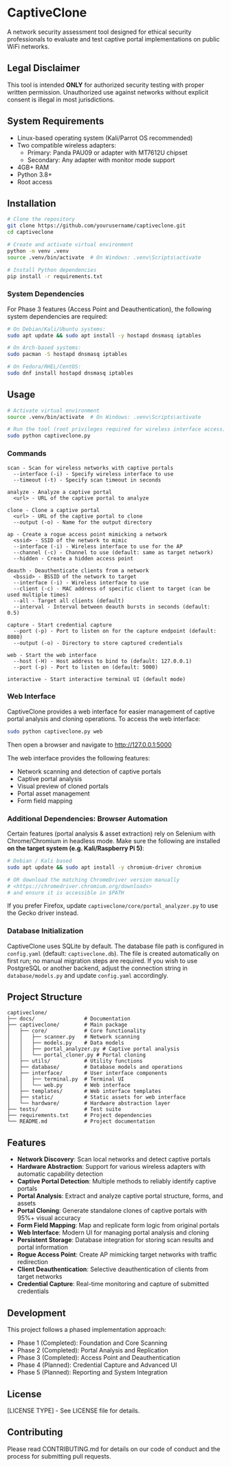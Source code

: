 # CaptiveClone

A network security assessment tool designed for ethical security professionals to evaluate and test captive portal implementations on public WiFi networks.

## Legal Disclaimer

This tool is intended **ONLY** for authorized security testing with proper written permission. Unauthorized use against networks without explicit consent is illegal in most jurisdictions.

## System Requirements

- Linux-based operating system (Kali/Parrot OS recommended)
- Two compatible wireless adapters:
  - Primary: Panda PAU09 or adapter with MT7612U chipset
  - Secondary: Any adapter with monitor mode support
- 4GB+ RAM
- Python 3.8+
- Root access

## Installation

```bash
# Clone the repository
git clone https://github.com/yourusername/captiveclone.git
cd captiveclone

# Create and activate virtual environment
python -m venv .venv
source .venv/bin/activate  # On Windows: .venv\Scripts\activate

# Install Python dependencies
pip install -r requirements.txt
```

### System Dependencies

For Phase 3 features (Access Point and Deauthentication), the following system dependencies are required:

```bash
# On Debian/Kali/Ubuntu systems:
sudo apt update && sudo apt install -y hostapd dnsmasq iptables

# On Arch-based systems:
sudo pacman -S hostapd dnsmasq iptables

# On Fedora/RHEL/CentOS:
sudo dnf install hostapd dnsmasq iptables
```

## Usage

```bash
# Activate virtual environment
source .venv/bin/activate  # On Windows: .venv\Scripts\activate

# Run the tool (root privileges required for wireless interface access)
sudo python captiveclone.py
```

### Commands

```
scan - Scan for wireless networks with captive portals
  --interface (-i) - Specify wireless interface to use
  --timeout (-t) - Specify scan timeout in seconds
  
analyze - Analyze a captive portal
  <url> - URL of the captive portal to analyze
  
clone - Clone a captive portal
  <url> - URL of the captive portal to clone
  --output (-o) - Name for the output directory
  
ap - Create a rogue access point mimicking a network
  <ssid> - SSID of the network to mimic
  --interface (-i) - Wireless interface to use for the AP
  --channel (-c) - Channel to use (default: same as target network)
  --hidden - Create a hidden access point
  
deauth - Deauthenticate clients from a network
  <bssid> - BSSID of the network to target
  --interface (-i) - Wireless interface to use
  --client (-c) - MAC address of specific client to target (can be used multiple times)
  --all - Target all clients (default)
  --interval - Interval between deauth bursts in seconds (default: 0.5)
  
capture - Start credential capture
  --port (-p) - Port to listen on for the capture endpoint (default: 8080)
  --output (-o) - Directory to store captured credentials
  
web - Start the web interface
  --host (-H) - Host address to bind to (default: 127.0.0.1)
  --port (-p) - Port to listen on (default: 5000)
  
interactive - Start interactive terminal UI (default mode)
```

### Web Interface

CaptiveClone provides a web interface for easier management of captive portal analysis and cloning operations. To access the web interface:

```bash
sudo python captiveclone.py web
```

Then open a browser and navigate to http://127.0.0.1:5000

The web interface provides the following features:
- Network scanning and detection of captive portals
- Captive portal analysis
- Visual preview of cloned portals
- Portal asset management
- Form field mapping

### Additional Dependencies: Browser Automation

Certain features (portal analysis & asset extraction) rely on Selenium with Chrome/Chromium in headless mode.  Make sure the following are installed **on the target system (e.g. Kali/Raspberry Pi 5)**:

```bash
# Debian / Kali based
sudo apt update && sudo apt install -y chromium-driver chromium

# OR download the matching ChromeDriver version manually
# <https://chromedriver.chromium.org/downloads>
# and ensure it is accessible in $PATH
```

If you prefer Firefox, update `captiveclone/core/portal_analyzer.py` to use the Gecko driver instead.

### Database Initialization

CaptiveClone uses SQLite by default.  The database file path is configured in `config.yaml` (default: `captiveclone.db`).  The file is created automatically on first run; no manual migration steps are required.  If you wish to use PostgreSQL or another backend, adjust the connection string in `database/models.py` and update `config.yaml` accordingly.

## Project Structure

```
captiveclone/
├── docs/                # Documentation
├── captiveclone/        # Main package
│   ├── core/            # Core functionality
│   │   ├── scanner.py   # Network scanning
│   │   ├── models.py    # Data models
│   │   ├── portal_analyzer.py # Captive portal analysis
│   │   └── portal_cloner.py # Portal cloning
│   ├── utils/           # Utility functions
│   ├── database/        # Database models and operations
│   ├── interface/       # User interface components
│   │   ├── terminal.py  # Terminal UI
│   │   └── web.py       # Web interface
│   ├── templates/       # Web interface templates
│   ├── static/          # Static assets for web interface
│   └── hardware/        # Hardware abstraction layer
├── tests/               # Test suite
├── requirements.txt     # Project dependencies
└── README.md            # Project documentation
```

## Features

* **Network Discovery**: Scan local networks and detect captive portals
* **Hardware Abstraction**: Support for various wireless adapters with automatic capability detection
* **Captive Portal Detection**: Multiple methods to reliably identify captive portals
* **Portal Analysis**: Extract and analyze captive portal structure, forms, and assets
* **Portal Cloning**: Generate standalone clones of captive portals with 95%+ visual accuracy
* **Form Field Mapping**: Map and replicate form logic from original portals
* **Web Interface**: Modern UI for managing portal analysis and cloning
* **Persistent Storage**: Database integration for storing scan results and portal information
* **Rogue Access Point**: Create AP mimicking target networks with traffic redirection
* **Client Deauthentication**: Selective deauthentication of clients from target networks
* **Credential Capture**: Real-time monitoring and capture of submitted credentials

## Development

This project follows a phased implementation approach:

- Phase 1 (Completed): Foundation and Core Scanning
- Phase 2 (Completed): Portal Analysis and Replication
- Phase 3 (Completed): Access Point and Deauthentication
- Phase 4 (Planned): Credential Capture and Advanced UI
- Phase 5 (Planned): Reporting and System Integration

## License

[LICENSE TYPE] - See LICENSE file for details.

## Contributing

Please read CONTRIBUTING.md for details on our code of conduct and the process for submitting pull requests.